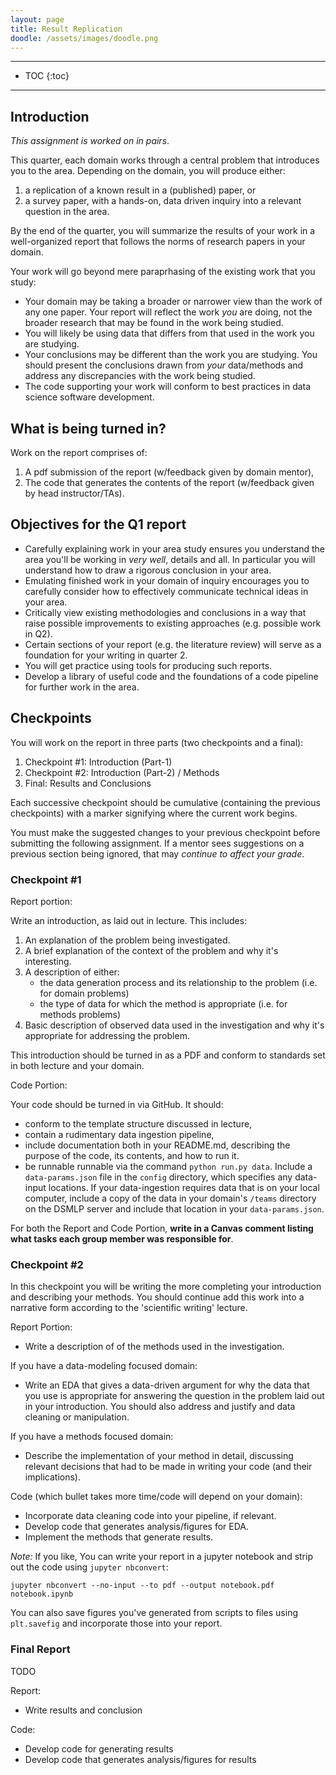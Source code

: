 ```yaml
---
layout: page
title: Result Replication
doodle: /assets/images/doodle.png
---
```


---
* TOC
{:toc}

---

## Introduction

*This assignment is worked on in pairs*.

This quarter, each domain works through a central problem that
introduces you to the area. Depending on the domain, you will produce
either:
1. a replication of a known result in a (published) paper, or
2. a survey paper, with a hands-on, data driven inquiry
   into a relevant question in the area.

By the end of the quarter, you will summarize the results of
your work in a well-organized report that follows the norms of
research papers in your domain.

Your work will go beyond mere paraprhasing of the existing work that
you study:
* Your domain may be taking a broader or narrower view than the work
  of any one paper. Your report will reflect the work *you* are doing,
  not the broader research that may be found in the work being
  studied.
* You will likely be using data that differs from that used in the
  work you are studying.
* Your conclusions may be different than the work you are
  studying. You should present the conclusions drawn from *your*
  data/methods and address any discrepancies with the work being
  studied.
* The code supporting your work will conform to best practices in data
  science software development.
  
## What is being turned in?

Work on the report comprises of:
1. A pdf submission of the report (w/feedback given by domain mentor),
2. The code that generates the contents of the report (w/feedback
   given by head instructor/TAs).
  
## Objectives for the Q1 report

* Carefully explaining work in your area study ensures you understand
  the area you'll be working in *very well*, details and
  all. In particular you will understand how to draw a rigorous
  conclusion in your area.
* Emulating finished work in your domain of inquiry encourages you to
  carefully consider how to effectively communicate technical ideas in
  your area.
* Critically view existing methodologies and conclusions in a way that
  raise possible improvements to existing approaches (e.g. possible
  work in Q2).
* Certain sections of your report (e.g. the literature review) will
  serve as a foundation for your writing in quarter 2.
* You will get practice using tools for producing such reports.
* Develop a library of useful code and the foundations
  of a code pipeline for further work in the area.

## Checkpoints

You will work on the report in three parts (two checkpoints and a final):
1. Checkpoint #1: Introduction (Part-1)
2. Checkpoint #2: Introduction (Part-2) / Methods
3. Final: Results and Conclusions

Each successive checkpoint should be cumulative (containing the
previous checkpoints) with a marker signifying where the current work
begins.

You must make the suggested changes to your previous checkpoint before
submitting the following assignment. If a mentor sees suggestions on a
previous section being ignored, that may *continue to affect your
grade*.

### Checkpoint #1

Report portion:

Write an introduction, as laid out in lecture. This includes:
1. An explanation of the problem being investigated.
2. A brief explanation of the context of the problem and why it's
   interesting.
3. A description of either:
   * the data generation process and its relationship to the problem
     (i.e. for domain problems)
   * the type of data for which the method is appropriate
     (i.e. for methods problems)
4. Basic description of observed data used in the investigation and
   why it's appropriate for addressing the problem.
   

This introduction should be turned in as a PDF and conform to
standards set in both lecture and your domain.

Code Portion:

Your code should be turned in via GitHub. It should:
* conform to the template structure discussed in lecture,
* contain a rudimentary data ingestion pipeline,
* include documentation both in your README.md, describing the purpose
  of the code, its contents, and how to run it.
* be runnable runnable via the command `python run.py data`. Include a
  `data-params.json` file in the `config` directory, which specifies
  any data-input locations. If your data-ingestion requires data that
  is on your local computer, include a copy of the data in your
  domain's `/teams` directory on the DSMLP server and include that
  location in your `data-params.json`.

For both the Report and Code Portion, **write in a Canvas comment
listing what tasks each group member was responsible for**.

### Checkpoint #2

In this checkpoint you will be writing the more completing your
introduction and describing your methods. You should continue add this
work into a narrative form according to the 'scientific writing'
lecture.

Report Portion:

* Write a description of of the methods used in the investigation.

If you have a data-modeling focused domain:
* Write an EDA that gives a data-driven argument for why the data that
you use is appropriate for answering the question in the problem laid
out in your introduction. You should also address and justify and data
cleaning or manipulation.

If you have a methods focused domain:
* Describe the implementation of your method in detail, discussing
  relevant decisions that had to be made in writing your code (and
  their implications).


Code (which bullet takes more time/code will depend on your domain):
* Incorporate data cleaning code into your pipeline, if relevant.
* Develop code that generates analysis/figures for EDA.
* Implement the methods that generate results.

*Note:* If you like, You can write your report in a jupyter notebook and strip out
the code using `jupyter nbconvert`:
```
jupyter nbconvert --no-input --to pdf --output notebook.pdf notebook.ipynb
```

You can also save figures you've generated from scripts to files using
`plt.savefig` and incorporate those into your report.


### Final Report

TODO

Report:
* Write results and conclusion

Code:
* Develop code for generating results
* Develop code that generates analysis/figures for results
